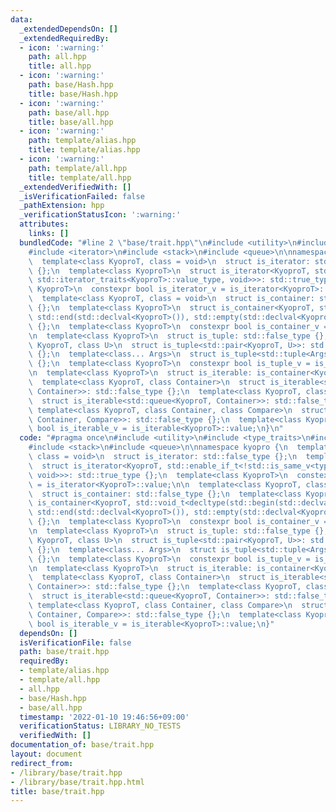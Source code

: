 ```yaml
---
data:
  _extendedDependsOn: []
  _extendedRequiredBy:
  - icon: ':warning:'
    path: all.hpp
    title: all.hpp
  - icon: ':warning:'
    path: base/Hash.hpp
    title: base/Hash.hpp
  - icon: ':warning:'
    path: base/all.hpp
    title: base/all.hpp
  - icon: ':warning:'
    path: template/alias.hpp
    title: template/alias.hpp
  - icon: ':warning:'
    path: template/all.hpp
    title: template/all.hpp
  _extendedVerifiedWith: []
  _isVerificationFailed: false
  _pathExtension: hpp
  _verificationStatusIcon: ':warning:'
  attributes:
    links: []
  bundledCode: "#line 2 \"base/trait.hpp\"\n#include <utility>\n#include <type_traits>\n\
    #include <iterator>\n#include <stack>\n#include <queue>\n\nnamespace kyopro {\n\
    \  template<class KyoproT, class = void>\n  struct is_iterator: std::false_type\
    \ {};\n  template<class KyoproT>\n  struct is_iterator<KyoproT, std::enable_if_t<!std::is_same_v<typename\
    \ std::iterator_traits<KyoproT>::value_type, void>>>: std::true_type {};\n  template<class\
    \ KyoproT>\n  constexpr bool is_iterator_v = is_iterator<KyoproT>::value;\n\n\
    \  template<class KyoproT, class = void>\n  struct is_container: std::false_type\
    \ {};\n  template<class KyoproT>\n  struct is_container<KyoproT, std::void_t<decltype(std::begin(std::declval<KyoproT>()),\
    \ std::end(std::declval<KyoproT>()), std::empty(std::declval<KyoproT>()))>>: std::true_type\
    \ {};\n  template<class KyoproT>\n  constexpr bool is_container_v = is_container<KyoproT>::value;\n\
    \n  template<class KyoproT>\n  struct is_tuple: std::false_type {};\n  template<class\
    \ KyoproT, class U>\n  struct is_tuple<std::pair<KyoproT, U>>: std::true_type\
    \ {};\n  template<class... Args>\n  struct is_tuple<std::tuple<Args...>>: std::true_type\
    \ {};\n  template<class KyoproT>\n  constexpr bool is_tuple_v = is_tuple<KyoproT>::value;\n\
    \n  template<class KyoproT>\n  struct is_iterable: is_container<KyoproT> {};\n\
    \  template<class KyoproT, class Container>\n  struct is_iterable<std::stack<KyoproT,\
    \ Container>>: std::false_type {};\n  template<class KyoproT, class Container>\n\
    \  struct is_iterable<std::queue<KyoproT, Container>>: std::false_type {};\n \
    \ template<class KyoproT, class Container, class Compare>\n  struct is_iterable<std::priority_queue<KyoproT,\
    \ Container, Compare>>: std::false_type {};\n  template<class KyoproT>\n  constexpr\
    \ bool is_iterable_v = is_iterable<KyoproT>::value;\n}\n"
  code: "#pragma once\n#include <utility>\n#include <type_traits>\n#include <iterator>\n\
    #include <stack>\n#include <queue>\n\nnamespace kyopro {\n  template<class KyoproT,\
    \ class = void>\n  struct is_iterator: std::false_type {};\n  template<class KyoproT>\n\
    \  struct is_iterator<KyoproT, std::enable_if_t<!std::is_same_v<typename std::iterator_traits<KyoproT>::value_type,\
    \ void>>>: std::true_type {};\n  template<class KyoproT>\n  constexpr bool is_iterator_v\
    \ = is_iterator<KyoproT>::value;\n\n  template<class KyoproT, class = void>\n\
    \  struct is_container: std::false_type {};\n  template<class KyoproT>\n  struct\
    \ is_container<KyoproT, std::void_t<decltype(std::begin(std::declval<KyoproT>()),\
    \ std::end(std::declval<KyoproT>()), std::empty(std::declval<KyoproT>()))>>: std::true_type\
    \ {};\n  template<class KyoproT>\n  constexpr bool is_container_v = is_container<KyoproT>::value;\n\
    \n  template<class KyoproT>\n  struct is_tuple: std::false_type {};\n  template<class\
    \ KyoproT, class U>\n  struct is_tuple<std::pair<KyoproT, U>>: std::true_type\
    \ {};\n  template<class... Args>\n  struct is_tuple<std::tuple<Args...>>: std::true_type\
    \ {};\n  template<class KyoproT>\n  constexpr bool is_tuple_v = is_tuple<KyoproT>::value;\n\
    \n  template<class KyoproT>\n  struct is_iterable: is_container<KyoproT> {};\n\
    \  template<class KyoproT, class Container>\n  struct is_iterable<std::stack<KyoproT,\
    \ Container>>: std::false_type {};\n  template<class KyoproT, class Container>\n\
    \  struct is_iterable<std::queue<KyoproT, Container>>: std::false_type {};\n \
    \ template<class KyoproT, class Container, class Compare>\n  struct is_iterable<std::priority_queue<KyoproT,\
    \ Container, Compare>>: std::false_type {};\n  template<class KyoproT>\n  constexpr\
    \ bool is_iterable_v = is_iterable<KyoproT>::value;\n}"
  dependsOn: []
  isVerificationFile: false
  path: base/trait.hpp
  requiredBy:
  - template/alias.hpp
  - template/all.hpp
  - all.hpp
  - base/Hash.hpp
  - base/all.hpp
  timestamp: '2022-01-10 19:46:56+09:00'
  verificationStatus: LIBRARY_NO_TESTS
  verifiedWith: []
documentation_of: base/trait.hpp
layout: document
redirect_from:
- /library/base/trait.hpp
- /library/base/trait.hpp.html
title: base/trait.hpp
---
```

